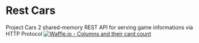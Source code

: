 # Rest Cars 
Project Cars 2 shared-memory REST API for serving game informations via HTTP Protocol
[![Waffle.io - Columns and their card count](https://badge.waffle.io/i12bokay/rest-cars.svg?columns=all)](https://waffle.io/i12bokay/rest-cars)
